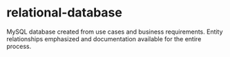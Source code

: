 # relational-database
MySQL database created from use cases and business requirements. Entity relationships emphasized and documentation available for the entire process.
